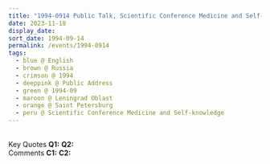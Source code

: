 ```yaml
---
title: "1994-0914 Public Talk, Scientific Conference Medicine and Self-knowledge: West--East, Saint Petersburg, Leningrad Oblast, Russia"
date: 2023-11-18
display_date: 
sort_date: 1994-09-14
permalink: /events/1994-0914
tags:
  - blue @ English
  - brown @ Russia
  - crimson @ 1994
  - deeppink @ Public Address
  - green @ 1994-09
  - maroon @ Leningrad Oblast
  - orange @ Saint Petersburg
  - peru @ Scientific Conference Medicine and Self-knowledge
---
```


<br>

<wave-list>
  <list-title color="DarkSeaGreen" width="55">Key Quotes</list-title>
  <list-item color="BlanchedAlmond" width="280"><b>Q1:</b> <i></i></list-item>
  <list-item color="Lavender" width="280"><b>Q2:</b> <i></i></list-item>
</wave-list>

<br>

<wave-list>
  <list-title color="DarkSeaGreen" width="55">Comments</list-title>
  <list-item color="BlanchedAlmond" width="280"><b>C1:</b> <i></i></list-item>
  <list-item color="Lavender" width="280"><b>C2:</b> <i></i></list-item>
</wave-list>